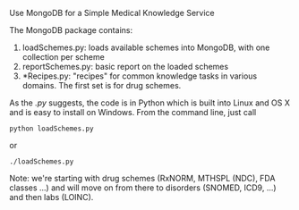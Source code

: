 Use MongoDB for a Simple Medical Knowledge Service

The MongoDB package contains:

1. loadSchemes.py: loads available schemes into MongoDB, with one collection per scheme
2. reportSchemes.py: basic report on the loaded schemes
3. *Recipes.py: "recipes" for common knowledge tasks in various domains. The first set is for drug schemes.
 
As the _.py_ suggests, the code is in Python which is built into Linux and OS X and is easy to install on Windows. From the command line, just
call 

    python loadSchemes.py

or 

    ./loadSchemes.py

Note: we're starting with drug schemes (RxNORM, MTHSPL (NDC), FDA classes ...) and will move on from there to disorders (SNOMED, ICD9, ...) and then labs (LOINC).

